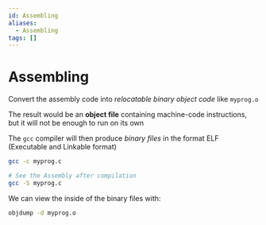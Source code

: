 ```yaml
---
id: Assembling
aliases:
  - Assembling
tags: []
---
```


# Assembling

Convert the assembly code into _relocatable binary object code_ like `myprog.o`

The result would be an **object file** containing machine-code instructions, but it will not be enough to run on its own

The `gcc` compiler will then produce _binary files_ in the format ELF (Executable and Linkable format)

```bash
gcc -c myprog.c

# See the Assembly after compilation
gcc -S myprog.c
```

We can view the inside of the binary files with:

```bash
objdump -d myprog.o
```
